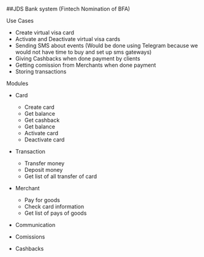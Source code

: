 ##JDS Bank system (Fintech Nomination of BFA)


Use Cases
- Create virtual visa card
- Activate and Deactivate virtual visa cards
- Sending SMS about events (Would be done using Telegram because we would not have time to buy and set up sms gateways)  
- Giving Cashbacks when done payment by clients
- Getting comission from Merchants when done payment
- Storing transactions

Modules
- Card
  - Create card
  - Get balance
  - Get cashback
  - Get balance
  - Activate card
  - Deactivate card
- Transaction
  - Transfer money
  - Deposit money
  - Get list of all transfer of card
- Merchant
  - Pay for goods
  - Check card information
  - Get list of pays of goods
  


- Communication
- Comissions
- Cashbacks